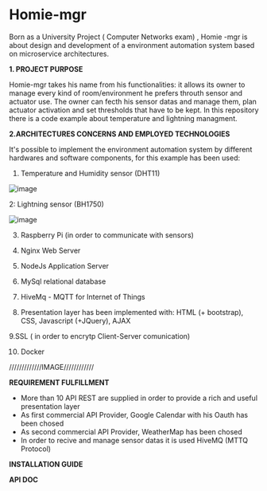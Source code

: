 # Homie-mgr
Born as a University Project ( Computer Networks exam) , Homie -mgr is about design and development of a environment automation system based on microservice architectures.

**1. PROJECT PURPOSE**

Homie-mgr takes his name from his functionalities: it allows its owner to manage every kind of room/environment he prefers throuth sensor and actuator use.
The owner can fecth his sensor datas and manage them, plan actuator activation and set thresholds that have to be kept.
In this repository there is a code example about temperature and lightning managment.

**2.ARCHITECTURES CONCERNS AND EMPLOYED TECHNOLOGIES**

It's possible to implement the environment automation system by different hardwares and software components, for this example has been used:

1. Temperature and Humidity sensor (DHT11)
   

![image](https://user-images.githubusercontent.com/68509977/152329449-623eecdb-87c5-4e98-9591-cf6dfaa152c3.png)


2: Lightning sensor (BH1750)

![image](https://user-images.githubusercontent.com/68509977/152329754-c49b032f-8cb5-41b7-b139-3adddfd3f238.png)


3. Raspberry Pi (in order to communicate with sensors)

4. Nginx Web Server

5. NodeJs Application Server

6. MySql relational database

7. HiveMq - MQTT for Internet of Things

8. Presentation layer has been implemented with:  HTML (+ bootstrap), CSS, Javascript (+JQuery), AJAX

9.SSL ( in order to encrytp Client-Server comunication)

10. Docker

/////////////IMAGE////////////

**REQUIREMENT FULFILLMENT**

- More than 10 API REST are supplied in order to provide a rich and useful presentation layer
- As first commercial API Provider, Google Calendar with his Oauth has been chosed 
- As second commercial API Provider, WeatherMap  has been chosed 
- In order to recive and manage sensor datas it is used HiveMQ (MTTQ Protocol)


**INSTALLATION GUIDE**

**API DOC**



